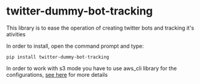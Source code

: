 # twitter-dummy-bot-tracking

This library is to ease the operation of creating twitter bots and tracking it's ativities
 
In order to install, open the command prompt and type:
```
pip install twitter-dummy-bot-tracking
```

In order to work with s3 mode you have to use aws_cli library for the configurations, [see here](https://pypi.org/project/awscli/) for more details
